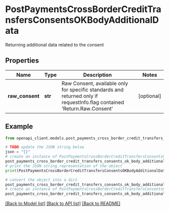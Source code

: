 # PostPaymentsCrossBorderCreditTransfersConsentsOKBodyAdditionalData

Returning additional data related to the consent

## Properties

Name | Type | Description | Notes
------------ | ------------- | ------------- | -------------
**raw_consent** | **str** | Raw Consent, available only for specific standards and returned only if requestInfo.flag contained &#39;Return.Raw.Consent&#39; | [optional] 

## Example

```python
from openapi_client.models.post_payments_cross_border_credit_transfers_consents_ok_body_additional_data import PostPaymentsCrossBorderCreditTransfersConsentsOKBodyAdditionalData

# TODO update the JSON string below
json = "{}"
# create an instance of PostPaymentsCrossBorderCreditTransfersConsentsOKBodyAdditionalData from a JSON string
post_payments_cross_border_credit_transfers_consents_ok_body_additional_data_instance = PostPaymentsCrossBorderCreditTransfersConsentsOKBodyAdditionalData.from_json(json)
# print the JSON string representation of the object
print(PostPaymentsCrossBorderCreditTransfersConsentsOKBodyAdditionalData.to_json())

# convert the object into a dict
post_payments_cross_border_credit_transfers_consents_ok_body_additional_data_dict = post_payments_cross_border_credit_transfers_consents_ok_body_additional_data_instance.to_dict()
# create an instance of PostPaymentsCrossBorderCreditTransfersConsentsOKBodyAdditionalData from a dict
post_payments_cross_border_credit_transfers_consents_ok_body_additional_data_from_dict = PostPaymentsCrossBorderCreditTransfersConsentsOKBodyAdditionalData.from_dict(post_payments_cross_border_credit_transfers_consents_ok_body_additional_data_dict)
```
[[Back to Model list]](../README.md#documentation-for-models) [[Back to API list]](../README.md#documentation-for-api-endpoints) [[Back to README]](../README.md)


